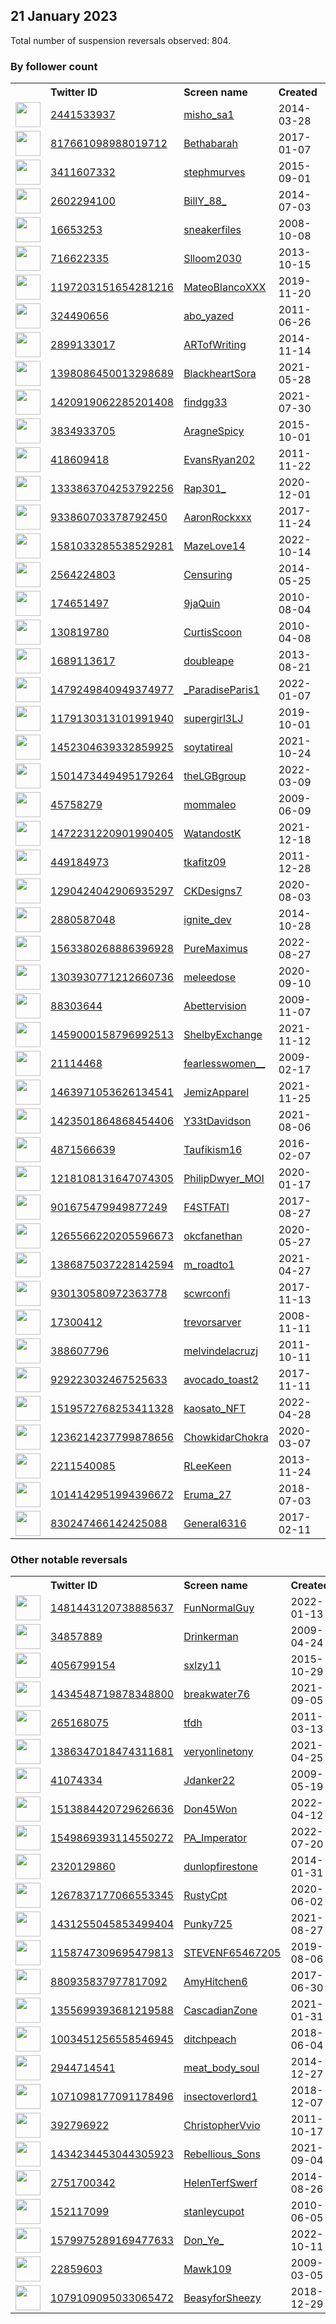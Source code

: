 
## 21 January 2023
Total number of suspension reversals observed: 804.

### By follower count
<table><tr><th></th><th align="left">Twitter ID</th><th align="left">Screen name</th>
<th align="left">Created</th><th align="left">Status</th><th align="left">Suspended</th><th align="left">Followers</th>
<tr><td><a href="https://pbs.twimg.com/profile_images/1607274377371914240/Rs-tRtmm_normal.jpg"><img src="https://pbs.twimg.com/profile_images/1607274377371914240/Rs-tRtmm_normal.jpg" width="40px" height="40px" align="center"/></a></td><td><a href="https://twitter.com/intent/user?user_id=2441533937">2441533937</a></td><td><a href="https://twitter.com/misho_sa1">misho_sa1</a></td><td>2014-03-28</td><td align="center"></td><td>2023-01-18</td><td>765151</td></tr>
<tr><td><a href="https://pbs.twimg.com/profile_images/1635885521279827968/Mmb9ZlHu_normal.jpg"><img src="https://pbs.twimg.com/profile_images/1635885521279827968/Mmb9ZlHu_normal.jpg" width="40px" height="40px" align="center"/></a></td><td><a href="https://twitter.com/intent/user?user_id=817661098988019712">817661098988019712</a></td><td><a href="https://twitter.com/Bethabarah">Bethabarah</a></td><td>2017-01-07</td><td align="center"></td><td></td><td>349014</td></tr>
<tr><td><a href="https://pbs.twimg.com/profile_images/1616375697886543873/csGHUOAE_normal.jpg"><img src="https://pbs.twimg.com/profile_images/1616375697886543873/csGHUOAE_normal.jpg" width="40px" height="40px" align="center"/></a></td><td><a href="https://twitter.com/intent/user?user_id=3411607332">3411607332</a></td><td><a href="https://twitter.com/stephmurves">stephmurves</a></td><td>2015-09-01</td><td align="center"></td><td>2022-04-01</td><td>274545</td></tr>
<tr><td><a href="https://pbs.twimg.com/profile_images/1618050342578712577/IFFLTAIV_normal.jpg"><img src="https://pbs.twimg.com/profile_images/1618050342578712577/IFFLTAIV_normal.jpg" width="40px" height="40px" align="center"/></a></td><td><a href="https://twitter.com/intent/user?user_id=2602294100">2602294100</a></td><td><a href="https://twitter.com/BillY_88_">BillY_88_</a></td><td>2014-07-03</td><td align="center"></td><td>2022-09-09</td><td>269662</td></tr>
<tr><td><a href="https://pbs.twimg.com/profile_images/595079761166086144/gNa37vFX_normal.png"><img src="https://pbs.twimg.com/profile_images/595079761166086144/gNa37vFX_normal.png" width="40px" height="40px" align="center"/></a></td><td><a href="https://twitter.com/intent/user?user_id=16653253">16653253</a></td><td><a href="https://twitter.com/sneakerfiles">sneakerfiles</a></td><td>2008-10-08</td><td align="center"></td><td>2023-01-19</td><td>269373</td></tr>
<tr><td><a href="https://pbs.twimg.com/profile_images/1651370077235601408/opB1QEOo_normal.jpg"><img src="https://pbs.twimg.com/profile_images/1651370077235601408/opB1QEOo_normal.jpg" width="40px" height="40px" align="center"/></a></td><td><a href="https://twitter.com/intent/user?user_id=716622335">716622335</a></td><td><a href="https://twitter.com/Slloom2030">Slloom2030</a></td><td>2013-10-15</td><td align="center"></td><td>2023-01-16</td><td>124879</td></tr>
<tr><td><a href="https://pbs.twimg.com/profile_images/1648415244966830083/RNj90ofy_normal.jpg"><img src="https://pbs.twimg.com/profile_images/1648415244966830083/RNj90ofy_normal.jpg" width="40px" height="40px" align="center"/></a></td><td><a href="https://twitter.com/intent/user?user_id=1197203151654281216">1197203151654281216</a></td><td><a href="https://twitter.com/MateoBlancoXXX">MateoBlancoXXX</a></td><td>2019-11-20</td><td align="center"></td><td>2022-11-27</td><td>106815</td></tr>
<tr><td><a href="https://pbs.twimg.com/profile_images/1621021901752619008/hiZc6iBW_normal.jpg"><img src="https://pbs.twimg.com/profile_images/1621021901752619008/hiZc6iBW_normal.jpg" width="40px" height="40px" align="center"/></a></td><td><a href="https://twitter.com/intent/user?user_id=324490656">324490656</a></td><td><a href="https://twitter.com/abo_yazed">abo_yazed</a></td><td>2011-06-26</td><td align="center"></td><td>2022-12-01</td><td>101944</td></tr>
<tr><td><a href="https://pbs.twimg.com/profile_images/660054933765423104/Zv7r3NIu_normal.jpg"><img src="https://pbs.twimg.com/profile_images/660054933765423104/Zv7r3NIu_normal.jpg" width="40px" height="40px" align="center"/></a></td><td><a href="https://twitter.com/intent/user?user_id=2899133017">2899133017</a></td><td><a href="https://twitter.com/ARTofWriting">ARTofWriting</a></td><td>2014-11-14</td><td align="center"></td><td>2022-12-12</td><td>89244</td></tr>
<tr><td><a href="https://pbs.twimg.com/profile_images/1602173542648274944/2MrTNR46_normal.jpg"><img src="https://pbs.twimg.com/profile_images/1602173542648274944/2MrTNR46_normal.jpg" width="40px" height="40px" align="center"/></a></td><td><a href="https://twitter.com/intent/user?user_id=1398086450013298689">1398086450013298689</a></td><td><a href="https://twitter.com/BlackheartSora">BlackheartSora</a></td><td>2021-05-28</td><td align="center"></td><td>2023-01-10</td><td>81773</td></tr>
<tr><td><a href="https://pbs.twimg.com/profile_images/1633433103933882371/GzJG38Cm_normal.jpg"><img src="https://pbs.twimg.com/profile_images/1633433103933882371/GzJG38Cm_normal.jpg" width="40px" height="40px" align="center"/></a></td><td><a href="https://twitter.com/intent/user?user_id=1420919062285201408">1420919062285201408</a></td><td><a href="https://twitter.com/findgg33">findgg33</a></td><td>2021-07-30</td><td align="center"></td><td>2023-01-19</td><td>52875</td></tr>
<tr><td><a href="https://pbs.twimg.com/profile_images/1618016120308486145/mQDDB-hM_normal.jpg"><img src="https://pbs.twimg.com/profile_images/1618016120308486145/mQDDB-hM_normal.jpg" width="40px" height="40px" align="center"/></a></td><td><a href="https://twitter.com/intent/user?user_id=3834933705">3834933705</a></td><td><a href="https://twitter.com/AragneSpicy">AragneSpicy</a></td><td>2015-10-01</td><td align="center"></td><td>2022-05-27</td><td>39903</td></tr>
<tr><td><a href="https://pbs.twimg.com/profile_images/1270014509713960960/VRvhjJct_normal.jpg"><img src="https://pbs.twimg.com/profile_images/1270014509713960960/VRvhjJct_normal.jpg" width="40px" height="40px" align="center"/></a></td><td><a href="https://twitter.com/intent/user?user_id=418609418">418609418</a></td><td><a href="https://twitter.com/EvansRyan202">EvansRyan202</a></td><td>2011-11-22</td><td align="center"></td><td>2023-01-17</td><td>39712</td></tr>
<tr><td><a href="https://pbs.twimg.com/profile_images/1608192802571145216/Sr5sulOY_normal.jpg"><img src="https://pbs.twimg.com/profile_images/1608192802571145216/Sr5sulOY_normal.jpg" width="40px" height="40px" align="center"/></a></td><td><a href="https://twitter.com/intent/user?user_id=1333863704253792256">1333863704253792256</a></td><td><a href="https://twitter.com/Rap301_">Rap301_</a></td><td>2020-12-01</td><td align="center"></td><td>2023-01-19</td><td>33758</td></tr>
<tr><td><a href="https://pbs.twimg.com/profile_images/1617608155273302035/6FzgtCpi_normal.jpg"><img src="https://pbs.twimg.com/profile_images/1617608155273302035/6FzgtCpi_normal.jpg" width="40px" height="40px" align="center"/></a></td><td><a href="https://twitter.com/intent/user?user_id=933860703378792450">933860703378792450</a></td><td><a href="https://twitter.com/AaronRockxxx">AaronRockxxx</a></td><td>2017-11-24</td><td align="center"></td><td>2022-12-21</td><td>33737</td></tr>
<tr><td><a href="https://pbs.twimg.com/profile_images/1599170597552103427/BhBOcpj6_normal.jpg"><img src="https://pbs.twimg.com/profile_images/1599170597552103427/BhBOcpj6_normal.jpg" width="40px" height="40px" align="center"/></a></td><td><a href="https://twitter.com/intent/user?user_id=1581033285538529281">1581033285538529281</a></td><td><a href="https://twitter.com/MazeLove14">MazeLove14</a></td><td>2022-10-14</td><td align="center"></td><td>2023-01-19</td><td>24406</td></tr>
<tr><td><a href="https://pbs.twimg.com/profile_images/1204710169374068736/dIXU1BC6_normal.jpg"><img src="https://pbs.twimg.com/profile_images/1204710169374068736/dIXU1BC6_normal.jpg" width="40px" height="40px" align="center"/></a></td><td><a href="https://twitter.com/intent/user?user_id=2564224803">2564224803</a></td><td><a href="https://twitter.com/Censuring">Censuring</a></td><td>2014-05-25</td><td align="center">🔒</td><td>2023-01-10</td><td>23381</td></tr>
<tr><td><a href="https://pbs.twimg.com/profile_images/1617119514830700544/Vp-7Sh8H_normal.jpg"><img src="https://pbs.twimg.com/profile_images/1617119514830700544/Vp-7Sh8H_normal.jpg" width="40px" height="40px" align="center"/></a></td><td><a href="https://twitter.com/intent/user?user_id=174651497">174651497</a></td><td><a href="https://twitter.com/9jaQuin">9jaQuin</a></td><td>2010-08-04</td><td align="center"></td><td>2022-04-07</td><td>21225</td></tr>
<tr><td><a href="https://pbs.twimg.com/profile_images/1147688502454345728/bJGFplf1_normal.png"><img src="https://pbs.twimg.com/profile_images/1147688502454345728/bJGFplf1_normal.png" width="40px" height="40px" align="center"/></a></td><td><a href="https://twitter.com/intent/user?user_id=130819780">130819780</a></td><td><a href="https://twitter.com/CurtisScoon">CurtisScoon</a></td><td>2010-04-08</td><td align="center"></td><td></td><td>20085</td></tr>
<tr><td><a href="https://pbs.twimg.com/profile_images/1569777452829884417/MPdOtEUZ_normal.png"><img src="https://pbs.twimg.com/profile_images/1569777452829884417/MPdOtEUZ_normal.png" width="40px" height="40px" align="center"/></a></td><td><a href="https://twitter.com/intent/user?user_id=1689113617">1689113617</a></td><td><a href="https://twitter.com/doubleape">doubleape</a></td><td>2013-08-21</td><td align="center"></td><td>2023-01-16</td><td>19199</td></tr>
<tr><td><a href="https://pbs.twimg.com/profile_images/1618448855611183104/-FSUgXKH_normal.jpg"><img src="https://pbs.twimg.com/profile_images/1618448855611183104/-FSUgXKH_normal.jpg" width="40px" height="40px" align="center"/></a></td><td><a href="https://twitter.com/intent/user?user_id=1479249840949374977">1479249840949374977</a></td><td><a href="https://twitter.com/_ParadiseParis1">_ParadiseParis1</a></td><td>2022-01-07</td><td align="center"></td><td>2022-07-27</td><td>19156</td></tr>
<tr><td><a href="https://pbs.twimg.com/profile_images/1616461184068116480/hc3lrNko_normal.jpg"><img src="https://pbs.twimg.com/profile_images/1616461184068116480/hc3lrNko_normal.jpg" width="40px" height="40px" align="center"/></a></td><td><a href="https://twitter.com/intent/user?user_id=1179130313101991940">1179130313101991940</a></td><td><a href="https://twitter.com/supergirl3LJ">supergirl3LJ</a></td><td>2019-10-01</td><td align="center"></td><td>2022-11-24</td><td>17583</td></tr>
<tr><td><a href="https://pbs.twimg.com/profile_images/1624802356247265286/5jzUiIf8_normal.jpg"><img src="https://pbs.twimg.com/profile_images/1624802356247265286/5jzUiIf8_normal.jpg" width="40px" height="40px" align="center"/></a></td><td><a href="https://twitter.com/intent/user?user_id=1452304639332859925">1452304639332859925</a></td><td><a href="https://twitter.com/soytatireal">soytatireal</a></td><td>2021-10-24</td><td align="center">🚫</td><td>2022-12-07</td><td>13645</td></tr>
<tr><td><a href="https://pbs.twimg.com/profile_images/1501489651638358016/PWO2at_f_normal.jpg"><img src="https://pbs.twimg.com/profile_images/1501489651638358016/PWO2at_f_normal.jpg" width="40px" height="40px" align="center"/></a></td><td><a href="https://twitter.com/intent/user?user_id=1501473449495179264">1501473449495179264</a></td><td><a href="https://twitter.com/theLGBgroup">theLGBgroup</a></td><td>2022-03-09</td><td align="center"></td><td>2022-09-13</td><td>12818</td></tr>
<tr><td><a href="https://pbs.twimg.com/profile_images/1616713006452187137/ZHwW_214_normal.jpg"><img src="https://pbs.twimg.com/profile_images/1616713006452187137/ZHwW_214_normal.jpg" width="40px" height="40px" align="center"/></a></td><td><a href="https://twitter.com/intent/user?user_id=45758279">45758279</a></td><td><a href="https://twitter.com/mommaleo">mommaleo</a></td><td>2009-06-09</td><td align="center"></td><td>2023-01-18</td><td>12648</td></tr>
<tr><td><a href="https://pbs.twimg.com/profile_images/1595117306333597725/Im2GN_UA_normal.jpg"><img src="https://pbs.twimg.com/profile_images/1595117306333597725/Im2GN_UA_normal.jpg" width="40px" height="40px" align="center"/></a></td><td><a href="https://twitter.com/intent/user?user_id=1472231220901990405">1472231220901990405</a></td><td><a href="https://twitter.com/WatandostK">WatandostK</a></td><td>2021-12-18</td><td align="center"></td><td>2023-01-11</td><td>10767</td></tr>
<tr><td><a href="https://pbs.twimg.com/profile_images/1599913661027557378/9pS0JwzT_normal.jpg"><img src="https://pbs.twimg.com/profile_images/1599913661027557378/9pS0JwzT_normal.jpg" width="40px" height="40px" align="center"/></a></td><td><a href="https://twitter.com/intent/user?user_id=449184973">449184973</a></td><td><a href="https://twitter.com/tkafitz09">tkafitz09</a></td><td>2011-12-28</td><td align="center"></td><td>2023-01-11</td><td>9942</td></tr>
<tr><td><a href="https://pbs.twimg.com/profile_images/1644122860540112896/Q3IDf7GB_normal.jpg"><img src="https://pbs.twimg.com/profile_images/1644122860540112896/Q3IDf7GB_normal.jpg" width="40px" height="40px" align="center"/></a></td><td><a href="https://twitter.com/intent/user?user_id=1290424042906935297">1290424042906935297</a></td><td><a href="https://twitter.com/CKDesigns7">CKDesigns7</a></td><td>2020-08-03</td><td align="center"></td><td>2023-01-15</td><td>9827</td></tr>
<tr><td><a href="https://pbs.twimg.com/profile_images/1513874282694258690/5wnTWsp2_normal.jpg"><img src="https://pbs.twimg.com/profile_images/1513874282694258690/5wnTWsp2_normal.jpg" width="40px" height="40px" align="center"/></a></td><td><a href="https://twitter.com/intent/user?user_id=2880587048">2880587048</a></td><td><a href="https://twitter.com/ignite_dev">ignite_dev</a></td><td>2014-10-28</td><td align="center">🚫</td><td>2022-12-30</td><td>9372</td></tr>
<tr><td><a href="https://pbs.twimg.com/profile_images/1594077823588700160/jxT_tVj-_normal.jpg"><img src="https://pbs.twimg.com/profile_images/1594077823588700160/jxT_tVj-_normal.jpg" width="40px" height="40px" align="center"/></a></td><td><a href="https://twitter.com/intent/user?user_id=1563380268886396928">1563380268886396928</a></td><td><a href="https://twitter.com/PureMaximus">PureMaximus</a></td><td>2022-08-27</td><td align="center"></td><td>2022-11-24</td><td>8950</td></tr>
<tr><td><a href="https://pbs.twimg.com/profile_images/1649103812370612262/G361sLRq_normal.jpg"><img src="https://pbs.twimg.com/profile_images/1649103812370612262/G361sLRq_normal.jpg" width="40px" height="40px" align="center"/></a></td><td><a href="https://twitter.com/intent/user?user_id=1303930771212660736">1303930771212660736</a></td><td><a href="https://twitter.com/meleedose">meleedose</a></td><td>2020-09-10</td><td align="center"></td><td>2023-01-19</td><td>7609</td></tr>
<tr><td><a href="https://pbs.twimg.com/profile_images/791062052773081088/LDgmm9XI_normal.jpg"><img src="https://pbs.twimg.com/profile_images/791062052773081088/LDgmm9XI_normal.jpg" width="40px" height="40px" align="center"/></a></td><td><a href="https://twitter.com/intent/user?user_id=88303644">88303644</a></td><td><a href="https://twitter.com/Abettervision">Abettervision</a></td><td>2009-11-07</td><td align="center"></td><td>2022-03-01</td><td>7479</td></tr>
<tr><td><a href="https://pbs.twimg.com/profile_images/1586535693693685760/zERkVCZY_normal.jpg"><img src="https://pbs.twimg.com/profile_images/1586535693693685760/zERkVCZY_normal.jpg" width="40px" height="40px" align="center"/></a></td><td><a href="https://twitter.com/intent/user?user_id=1459000158796992513">1459000158796992513</a></td><td><a href="https://twitter.com/ShelbyExchange">ShelbyExchange</a></td><td>2021-11-12</td><td align="center"></td><td>2023-01-18</td><td>7167</td></tr>
<tr><td><a href="https://pbs.twimg.com/profile_images/1488545854533378053/SuZCznxm_normal.jpg"><img src="https://pbs.twimg.com/profile_images/1488545854533378053/SuZCznxm_normal.jpg" width="40px" height="40px" align="center"/></a></td><td><a href="https://twitter.com/intent/user?user_id=21114468">21114468</a></td><td><a href="https://twitter.com/fearlesswomen__">fearlesswomen__</a></td><td>2009-02-17</td><td align="center"></td><td>2023-01-12</td><td>6886</td></tr>
<tr><td><a href="https://pbs.twimg.com/profile_images/1645692518724427782/1exEpnsf_normal.jpg"><img src="https://pbs.twimg.com/profile_images/1645692518724427782/1exEpnsf_normal.jpg" width="40px" height="40px" align="center"/></a></td><td><a href="https://twitter.com/intent/user?user_id=1463971053626134541">1463971053626134541</a></td><td><a href="https://twitter.com/JemizApparel">JemizApparel</a></td><td>2021-11-25</td><td align="center"></td><td>2022-11-10</td><td>6880</td></tr>
<tr><td><a href="https://pbs.twimg.com/profile_images/1648092374705340416/SQkta2qm_normal.jpg"><img src="https://pbs.twimg.com/profile_images/1648092374705340416/SQkta2qm_normal.jpg" width="40px" height="40px" align="center"/></a></td><td><a href="https://twitter.com/intent/user?user_id=1423501864868454406">1423501864868454406</a></td><td><a href="https://twitter.com/Y33tDavidson">Y33tDavidson</a></td><td>2021-08-06</td><td align="center"></td><td>2023-01-15</td><td>6654</td></tr>
<tr><td><a href="https://pbs.twimg.com/profile_images/893346651028340737/KnRCbXfd_normal.jpg"><img src="https://pbs.twimg.com/profile_images/893346651028340737/KnRCbXfd_normal.jpg" width="40px" height="40px" align="center"/></a></td><td><a href="https://twitter.com/intent/user?user_id=4871566639">4871566639</a></td><td><a href="https://twitter.com/Taufikism16">Taufikism16</a></td><td>2016-02-07</td><td align="center"></td><td>2022-12-25</td><td>6643</td></tr>
<tr><td><a href="https://pbs.twimg.com/profile_images/1618896896449298434/dKNyBhes_normal.jpg"><img src="https://pbs.twimg.com/profile_images/1618896896449298434/dKNyBhes_normal.jpg" width="40px" height="40px" align="center"/></a></td><td><a href="https://twitter.com/intent/user?user_id=1218108131647074305">1218108131647074305</a></td><td><a href="https://twitter.com/PhilipDwyer_MOI">PhilipDwyer_MOI</a></td><td>2020-01-17</td><td align="center"></td><td>2022-02-24</td><td>6444</td></tr>
<tr><td><a href="https://pbs.twimg.com/profile_images/1640452476787720192/UNN5odI__normal.jpg"><img src="https://pbs.twimg.com/profile_images/1640452476787720192/UNN5odI__normal.jpg" width="40px" height="40px" align="center"/></a></td><td><a href="https://twitter.com/intent/user?user_id=901675479949877249">901675479949877249</a></td><td><a href="https://twitter.com/F4STFATI">F4STFATI</a></td><td>2017-08-27</td><td align="center"></td><td>2022-12-25</td><td>6260</td></tr>
<tr><td><a href="https://pbs.twimg.com/profile_images/1618492204032352256/cEi5bBnH_normal.jpg"><img src="https://pbs.twimg.com/profile_images/1618492204032352256/cEi5bBnH_normal.jpg" width="40px" height="40px" align="center"/></a></td><td><a href="https://twitter.com/intent/user?user_id=1265566220205596673">1265566220205596673</a></td><td><a href="https://twitter.com/okcfanethan">okcfanethan</a></td><td>2020-05-27</td><td align="center"></td><td>2023-01-19</td><td>6179</td></tr>
<tr><td><a href="https://pbs.twimg.com/profile_images/1653659182678016000/z4irbT6T_normal.jpg"><img src="https://pbs.twimg.com/profile_images/1653659182678016000/z4irbT6T_normal.jpg" width="40px" height="40px" align="center"/></a></td><td><a href="https://twitter.com/intent/user?user_id=1386875037228142594">1386875037228142594</a></td><td><a href="https://twitter.com/m_roadto1">m_roadto1</a></td><td>2021-04-27</td><td align="center"></td><td>2023-01-13</td><td>6162</td></tr>
<tr><td><a href="https://pbs.twimg.com/profile_images/1036692497773162496/1Pzctc-m_normal.jpg"><img src="https://pbs.twimg.com/profile_images/1036692497773162496/1Pzctc-m_normal.jpg" width="40px" height="40px" align="center"/></a></td><td><a href="https://twitter.com/intent/user?user_id=930130580972363778">930130580972363778</a></td><td><a href="https://twitter.com/scwrconfi">scwrconfi</a></td><td>2017-11-13</td><td align="center">🚫</td><td>2023-01-12</td><td>6145</td></tr>
<tr><td><a href="https://pbs.twimg.com/profile_images/1594875400857026561/AsySSVIn_normal.jpg"><img src="https://pbs.twimg.com/profile_images/1594875400857026561/AsySSVIn_normal.jpg" width="40px" height="40px" align="center"/></a></td><td><a href="https://twitter.com/intent/user?user_id=17300412">17300412</a></td><td><a href="https://twitter.com/trevorsarver">trevorsarver</a></td><td>2008-11-11</td><td align="center"></td><td>2023-01-19</td><td>6057</td></tr>
<tr><td><a href="https://pbs.twimg.com/profile_images/1605988659630587915/AjK_yzIK_normal.png"><img src="https://pbs.twimg.com/profile_images/1605988659630587915/AjK_yzIK_normal.png" width="40px" height="40px" align="center"/></a></td><td><a href="https://twitter.com/intent/user?user_id=388607796">388607796</a></td><td><a href="https://twitter.com/melvindelacruzj">melvindelacruzj</a></td><td>2011-10-11</td><td align="center"></td><td>2023-01-14</td><td>5383</td></tr>
<tr><td><a href="https://pbs.twimg.com/profile_images/1609778151369883648/dgvqvUMB_normal.jpg"><img src="https://pbs.twimg.com/profile_images/1609778151369883648/dgvqvUMB_normal.jpg" width="40px" height="40px" align="center"/></a></td><td><a href="https://twitter.com/intent/user?user_id=929223032467525633">929223032467525633</a></td><td><a href="https://twitter.com/avocado_toast2">avocado_toast2</a></td><td>2017-11-11</td><td align="center"></td><td>2023-01-16</td><td>5146</td></tr>
<tr><td><a href="https://pbs.twimg.com/profile_images/1649303188523343874/MAwb4VS7_normal.jpg"><img src="https://pbs.twimg.com/profile_images/1649303188523343874/MAwb4VS7_normal.jpg" width="40px" height="40px" align="center"/></a></td><td><a href="https://twitter.com/intent/user?user_id=1519572768253411328">1519572768253411328</a></td><td><a href="https://twitter.com/kaosato_NFT">kaosato_NFT</a></td><td>2022-04-28</td><td align="center"></td><td>2023-01-11</td><td>4856</td></tr>
<tr><td><a href="https://pbs.twimg.com/profile_images/1581516910201606144/QDjNRCOo_normal.jpg"><img src="https://pbs.twimg.com/profile_images/1581516910201606144/QDjNRCOo_normal.jpg" width="40px" height="40px" align="center"/></a></td><td><a href="https://twitter.com/intent/user?user_id=1236214237799878656">1236214237799878656</a></td><td><a href="https://twitter.com/ChowkidarChokra">ChowkidarChokra</a></td><td>2020-03-07</td><td align="center"></td><td>2023-01-15</td><td>4829</td></tr>
<tr><td><a href="https://pbs.twimg.com/profile_images/894591567167729664/ppMWKgP__normal.jpg"><img src="https://pbs.twimg.com/profile_images/894591567167729664/ppMWKgP__normal.jpg" width="40px" height="40px" align="center"/></a></td><td><a href="https://twitter.com/intent/user?user_id=2211540085">2211540085</a></td><td><a href="https://twitter.com/RLeeKeen">RLeeKeen</a></td><td>2013-11-24</td><td align="center"></td><td>2022-10-29</td><td>4645</td></tr>
<tr><td><a href="https://pbs.twimg.com/profile_images/1621827562753212417/wzYaBChF_normal.jpg"><img src="https://pbs.twimg.com/profile_images/1621827562753212417/wzYaBChF_normal.jpg" width="40px" height="40px" align="center"/></a></td><td><a href="https://twitter.com/intent/user?user_id=1014142951994396672">1014142951994396672</a></td><td><a href="https://twitter.com/Eruma_27">Eruma_27</a></td><td>2018-07-03</td><td align="center"></td><td>2022-11-14</td><td>4619</td></tr>
<tr><td><a href="https://pbs.twimg.com/profile_images/1630967705263013891/zbQvz3GJ_normal.jpg"><img src="https://pbs.twimg.com/profile_images/1630967705263013891/zbQvz3GJ_normal.jpg" width="40px" height="40px" align="center"/></a></td><td><a href="https://twitter.com/intent/user?user_id=830247466142425088">830247466142425088</a></td><td><a href="https://twitter.com/General6316">General6316</a></td><td>2017-02-11</td><td align="center"></td><td>2023-01-15</td><td>4464</td></tr>
</table>

### Other notable reversals
<table><tr><th></th><th align="left">Twitter ID</th><th align="left">Screen name</th>
<th align="left">Created</th><th align="left">Status</th><th align="left">Suspended</th><th align="left">Followers</th>
<tr><td><a href="https://pbs.twimg.com/profile_images/1481447374614577155/krgxKNiG_normal.jpg"><img src="https://pbs.twimg.com/profile_images/1481447374614577155/krgxKNiG_normal.jpg" width="40px" height="40px" align="center"/></a></td><td><a href="https://twitter.com/intent/user?user_id=1481443120738885637">1481443120738885637</a></td><td><a href="https://twitter.com/FunNormalGuy">FunNormalGuy</a></td><td>2022-01-13</td><td align="center"></td><td>2023-01-17</td><td>3339</td></tr>
<tr><td><a href="https://pbs.twimg.com/profile_images/1024240336367955968/imOLX51R_normal.jpg"><img src="https://pbs.twimg.com/profile_images/1024240336367955968/imOLX51R_normal.jpg" width="40px" height="40px" align="center"/></a></td><td><a href="https://twitter.com/intent/user?user_id=34857889">34857889</a></td><td><a href="https://twitter.com/Drinkerman">Drinkerman</a></td><td>2009-04-24</td><td align="center"></td><td>2022-12-12</td><td>2968</td></tr>
<tr><td><a href="https://pbs.twimg.com/profile_images/1578591268153659393/LHDUNhpd_normal.jpg"><img src="https://pbs.twimg.com/profile_images/1578591268153659393/LHDUNhpd_normal.jpg" width="40px" height="40px" align="center"/></a></td><td><a href="https://twitter.com/intent/user?user_id=4056799154">4056799154</a></td><td><a href="https://twitter.com/sxlzy11">sxlzy11</a></td><td>2015-10-29</td><td align="center"></td><td>2023-01-17</td><td>902</td></tr>
<tr><td><a href="https://pbs.twimg.com/profile_images/1607926869323649025/6Fh2bLag_normal.jpg"><img src="https://pbs.twimg.com/profile_images/1607926869323649025/6Fh2bLag_normal.jpg" width="40px" height="40px" align="center"/></a></td><td><a href="https://twitter.com/intent/user?user_id=1434548719878348800">1434548719878348800</a></td><td><a href="https://twitter.com/breakwater76">breakwater76</a></td><td>2021-09-05</td><td align="center"></td><td>2023-01-17</td><td>189</td></tr>
<tr><td><a href="https://pbs.twimg.com/profile_images/1574640074351861762/8XiMwgtz_normal.jpg"><img src="https://pbs.twimg.com/profile_images/1574640074351861762/8XiMwgtz_normal.jpg" width="40px" height="40px" align="center"/></a></td><td><a href="https://twitter.com/intent/user?user_id=265168075">265168075</a></td><td><a href="https://twitter.com/tfdh">tfdh</a></td><td>2011-03-13</td><td align="center"></td><td>2023-01-16</td><td>745</td></tr>
<tr><td><a href="https://pbs.twimg.com/profile_images/1427807685282459651/O02ETqbP_normal.jpg"><img src="https://pbs.twimg.com/profile_images/1427807685282459651/O02ETqbP_normal.jpg" width="40px" height="40px" align="center"/></a></td><td><a href="https://twitter.com/intent/user?user_id=1386347018474311681">1386347018474311681</a></td><td><a href="https://twitter.com/veryonlinetony">veryonlinetony</a></td><td>2021-04-25</td><td align="center"></td><td>2023-01-17</td><td>115</td></tr>
<tr><td><a href="https://pbs.twimg.com/profile_images/1651922249782288389/1y0kOUxl_normal.jpg"><img src="https://pbs.twimg.com/profile_images/1651922249782288389/1y0kOUxl_normal.jpg" width="40px" height="40px" align="center"/></a></td><td><a href="https://twitter.com/intent/user?user_id=41074334">41074334</a></td><td><a href="https://twitter.com/Jdanker22">Jdanker22</a></td><td>2009-05-19</td><td align="center"></td><td>2023-01-12</td><td>1363</td></tr>
<tr><td><a href="https://pbs.twimg.com/profile_images/1587260242584371201/Urwh9qYx_normal.jpg"><img src="https://pbs.twimg.com/profile_images/1587260242584371201/Urwh9qYx_normal.jpg" width="40px" height="40px" align="center"/></a></td><td><a href="https://twitter.com/intent/user?user_id=1513884420729626636">1513884420729626636</a></td><td><a href="https://twitter.com/Don45Won">Don45Won</a></td><td>2022-04-12</td><td align="center"></td><td>2023-01-11</td><td>4062</td></tr>
<tr><td><a href="https://pbs.twimg.com/profile_images/1591149676841078794/xSZG0X3i_normal.jpg"><img src="https://pbs.twimg.com/profile_images/1591149676841078794/xSZG0X3i_normal.jpg" width="40px" height="40px" align="center"/></a></td><td><a href="https://twitter.com/intent/user?user_id=1549869393114550272">1549869393114550272</a></td><td><a href="https://twitter.com/PA_Imperator">PA_Imperator</a></td><td>2022-07-20</td><td align="center"></td><td>2022-12-17</td><td>925</td></tr>
<tr><td><a href="https://pbs.twimg.com/profile_images/1648262203768971268/6C5RiZy7_normal.jpg"><img src="https://pbs.twimg.com/profile_images/1648262203768971268/6C5RiZy7_normal.jpg" width="40px" height="40px" align="center"/></a></td><td><a href="https://twitter.com/intent/user?user_id=2320129860">2320129860</a></td><td><a href="https://twitter.com/dunlopfirestone">dunlopfirestone</a></td><td>2014-01-31</td><td align="center"></td><td>2023-01-19</td><td>1058</td></tr>
<tr><td><a href="https://pbs.twimg.com/profile_images/1450516207610830854/2gAgvMBb_normal.jpg"><img src="https://pbs.twimg.com/profile_images/1450516207610830854/2gAgvMBb_normal.jpg" width="40px" height="40px" align="center"/></a></td><td><a href="https://twitter.com/intent/user?user_id=1267837177066553345">1267837177066553345</a></td><td><a href="https://twitter.com/RustyCpt">RustyCpt</a></td><td>2020-06-02</td><td align="center"></td><td>2023-01-16</td><td>104</td></tr>
<tr><td><a href="https://pbs.twimg.com/profile_images/1524156485667753984/jkXkbFkI_normal.jpg"><img src="https://pbs.twimg.com/profile_images/1524156485667753984/jkXkbFkI_normal.jpg" width="40px" height="40px" align="center"/></a></td><td><a href="https://twitter.com/intent/user?user_id=1431255045853499404">1431255045853499404</a></td><td><a href="https://twitter.com/Punky725">Punky725</a></td><td>2021-08-27</td><td align="center"></td><td>2023-01-17</td><td>90</td></tr>
<tr><td><a href="https://pbs.twimg.com/profile_images/1161667881379205122/SA6G48Uk_normal.jpg"><img src="https://pbs.twimg.com/profile_images/1161667881379205122/SA6G48Uk_normal.jpg" width="40px" height="40px" align="center"/></a></td><td><a href="https://twitter.com/intent/user?user_id=1158747309695479813">1158747309695479813</a></td><td><a href="https://twitter.com/STEVENF65467205">STEVENF65467205</a></td><td>2019-08-06</td><td align="center"></td><td>2022-12-31</td><td>660</td></tr>
<tr><td><a href="https://pbs.twimg.com/profile_images/880944623610241025/z_q0v-h4_normal.jpg"><img src="https://pbs.twimg.com/profile_images/880944623610241025/z_q0v-h4_normal.jpg" width="40px" height="40px" align="center"/></a></td><td><a href="https://twitter.com/intent/user?user_id=880935837977817092">880935837977817092</a></td><td><a href="https://twitter.com/AmyHitchen6">AmyHitchen6</a></td><td>2017-06-30</td><td align="center"></td><td>2023-01-17</td><td>201</td></tr>
<tr><td><a href="https://pbs.twimg.com/profile_images/1437034830340886533/VFSiabiL_normal.jpg"><img src="https://pbs.twimg.com/profile_images/1437034830340886533/VFSiabiL_normal.jpg" width="40px" height="40px" align="center"/></a></td><td><a href="https://twitter.com/intent/user?user_id=1355699393681219588">1355699393681219588</a></td><td><a href="https://twitter.com/CascadianZone">CascadianZone</a></td><td>2021-01-31</td><td align="center"></td><td>2022-12-14</td><td>2254</td></tr>
<tr><td><a href="https://pbs.twimg.com/profile_images/1479642418626666496/hGI-Jpv4_normal.jpg"><img src="https://pbs.twimg.com/profile_images/1479642418626666496/hGI-Jpv4_normal.jpg" width="40px" height="40px" align="center"/></a></td><td><a href="https://twitter.com/intent/user?user_id=1003451256558546945">1003451256558546945</a></td><td><a href="https://twitter.com/ditchpeach">ditchpeach</a></td><td>2018-06-04</td><td align="center"></td><td>2023-01-19</td><td>47</td></tr>
<tr><td><a href="https://pbs.twimg.com/profile_images/1620067689719898112/eIDYPNrr_normal.jpg"><img src="https://pbs.twimg.com/profile_images/1620067689719898112/eIDYPNrr_normal.jpg" width="40px" height="40px" align="center"/></a></td><td><a href="https://twitter.com/intent/user?user_id=2944714541">2944714541</a></td><td><a href="https://twitter.com/meat_body_soul">meat_body_soul</a></td><td>2014-12-27</td><td align="center">🔒👋</td><td>2023-01-13</td><td>6</td></tr>
<tr><td><a href="https://pbs.twimg.com/profile_images/1651721546350710785/2wiVzjIP_normal.jpg"><img src="https://pbs.twimg.com/profile_images/1651721546350710785/2wiVzjIP_normal.jpg" width="40px" height="40px" align="center"/></a></td><td><a href="https://twitter.com/intent/user?user_id=1071098177091178496">1071098177091178496</a></td><td><a href="https://twitter.com/insectoverlord1">insectoverlord1</a></td><td>2018-12-07</td><td align="center"></td><td>2023-01-17</td><td>274</td></tr>
<tr><td><a href="https://pbs.twimg.com/profile_images/1560194747410644997/t09uO_O8_normal.jpg"><img src="https://pbs.twimg.com/profile_images/1560194747410644997/t09uO_O8_normal.jpg" width="40px" height="40px" align="center"/></a></td><td><a href="https://twitter.com/intent/user?user_id=392796922">392796922</a></td><td><a href="https://twitter.com/ChristopherVvio">ChristopherVvio</a></td><td>2011-10-17</td><td align="center"></td><td>2022-12-20</td><td>3038</td></tr>
<tr><td><a href="https://pbs.twimg.com/profile_images/1434236548032053251/8HFCwIH5_normal.jpg"><img src="https://pbs.twimg.com/profile_images/1434236548032053251/8HFCwIH5_normal.jpg" width="40px" height="40px" align="center"/></a></td><td><a href="https://twitter.com/intent/user?user_id=1434234453044305923">1434234453044305923</a></td><td><a href="https://twitter.com/Rebellious_Sons">Rebellious_Sons</a></td><td>2021-09-04</td><td align="center"></td><td>2023-01-04</td><td>1457</td></tr>
<tr><td><a href="https://pbs.twimg.com/profile_images/1653824345502892033/gQx02ByZ_normal.jpg"><img src="https://pbs.twimg.com/profile_images/1653824345502892033/gQx02ByZ_normal.jpg" width="40px" height="40px" align="center"/></a></td><td><a href="https://twitter.com/intent/user?user_id=2751700342">2751700342</a></td><td><a href="https://twitter.com/HelenTerfSwerf">HelenTerfSwerf</a></td><td>2014-08-26</td><td align="center"></td><td>2023-01-12</td><td>2113</td></tr>
<tr><td><a href="https://pbs.twimg.com/profile_images/1530089918101278720/y19qX6h3_normal.jpg"><img src="https://pbs.twimg.com/profile_images/1530089918101278720/y19qX6h3_normal.jpg" width="40px" height="40px" align="center"/></a></td><td><a href="https://twitter.com/intent/user?user_id=152117099">152117099</a></td><td><a href="https://twitter.com/stanleycupot">stanleycupot</a></td><td>2010-06-05</td><td align="center"></td><td>2023-01-17</td><td>1865</td></tr>
<tr><td><a href="https://pbs.twimg.com/profile_images/1580219757332254720/p6LbYTwp_normal.jpg"><img src="https://pbs.twimg.com/profile_images/1580219757332254720/p6LbYTwp_normal.jpg" width="40px" height="40px" align="center"/></a></td><td><a href="https://twitter.com/intent/user?user_id=1579975289169477633">1579975289169477633</a></td><td><a href="https://twitter.com/Don_Ye_">Don_Ye_</a></td><td>2022-10-11</td><td align="center">🔒👋</td><td>2022-12-26</td><td>94</td></tr>
<tr><td><a href="https://pbs.twimg.com/profile_images/1271238016103673856/p_1Ri9_W_normal.jpg"><img src="https://pbs.twimg.com/profile_images/1271238016103673856/p_1Ri9_W_normal.jpg" width="40px" height="40px" align="center"/></a></td><td><a href="https://twitter.com/intent/user?user_id=22859603">22859603</a></td><td><a href="https://twitter.com/Mawk109">Mawk109</a></td><td>2009-03-05</td><td align="center"></td><td>2023-01-16</td><td>3816</td></tr>
<tr><td><a href="https://pbs.twimg.com/profile_images/1588216784787734528/w2dQ6EN-_normal.jpg"><img src="https://pbs.twimg.com/profile_images/1588216784787734528/w2dQ6EN-_normal.jpg" width="40px" height="40px" align="center"/></a></td><td><a href="https://twitter.com/intent/user?user_id=1079109095033065472">1079109095033065472</a></td><td><a href="https://twitter.com/BeasyforSheezy">BeasyforSheezy</a></td><td>2018-12-29</td><td align="center"></td><td>2023-01-17</td><td>232</td></tr>
</table>
